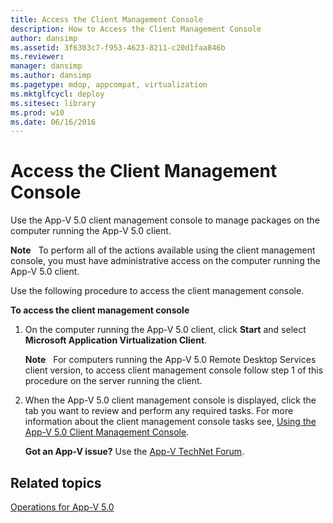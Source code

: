 ```yaml
---
title: Access the Client Management Console
description: How to Access the Client Management Console
author: dansimp
ms.assetid: 3f6303c7-f953-4623-8211-c20d1faa846b
ms.reviewer: 
manager: dansimp
ms.author: dansimp
ms.pagetype: mdop, appcompat, virtualization
ms.mktglfcycl: deploy
ms.sitesec: library
ms.prod: w10
ms.date: 06/16/2016
---
```



# Access the Client Management Console


Use the App-V 5.0 client management console to manage packages on the computer running the App-V 5.0 client.

**Note**  
To perform all of the actions available using the client management console, you must have administrative access on the computer running the App-V 5.0 client.

 

Use the following procedure to access the client management console.

**To access the client management console**

1.  On the computer running the App-V 5.0 client, click **Start** and select **Microsoft Application Virtualization Client**.

    **Note**  
    For computers running the App-V 5.0 Remote Desktop Services client version, to access client management console follow step 1 of this procedure on the server running the client.

     

2.  When the App-V 5.0 client management console is displayed, click the tab you want to review and perform any required tasks. For more information about the client management console tasks see, [Using the App-V 5.0 Client Management Console](using-the-app-v-50-client-management-console.md).

    **Got an App-V issue?** Use the [App-V TechNet Forum](https://social.technet.microsoft.com/Forums/home?forum=mdopappv).

## Related topics


[Operations for App-V 5.0](operations-for-app-v-50.md)

 

 





